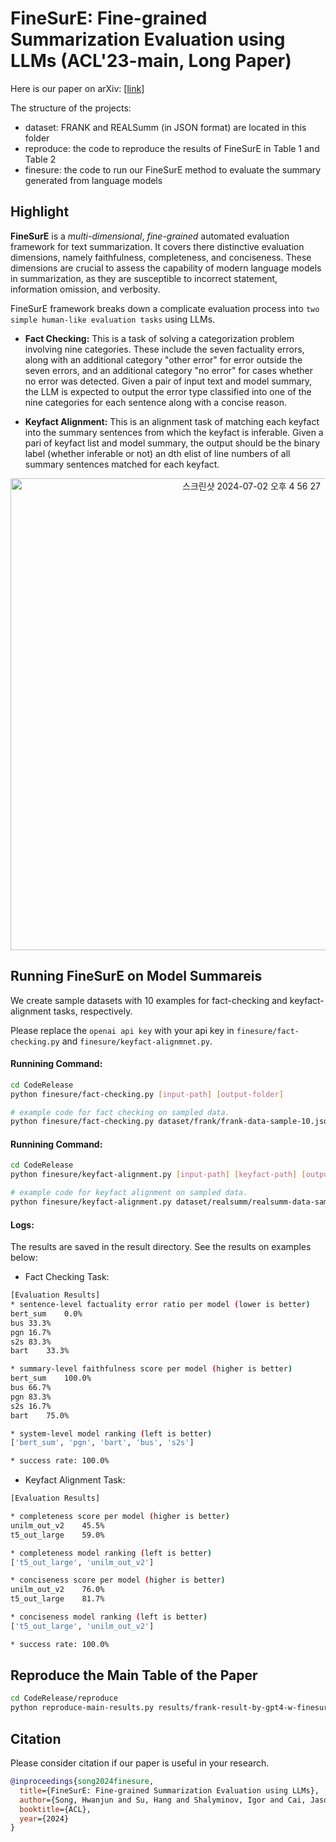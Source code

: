 # FineSurE: Fine-grained Summarization Evaluation using LLMs (ACL'23-main, Long Paper)

Here is our paper on arXiv: [[link](https://arxiv.org/abs/2407.00908)]

The structure of the projects:
- dataset: FRANK and REALSumm (in JSON format) are located in this folder
- reproduce: the code to reproduce the results of FineSurE in Table 1 and Table 2 
- finesure: the code to run our FineSurE method to evaluate the summary generated from language models

## Highlight

**FineSurE** is a *multi-dimensional*, *fine-grained* automated evaluation framework for text summarization. It covers there distinctive evaluation dimensions, namely faithfulness, completeness, and conciseness. These dimensions are crucial to assess the capability of modern language models in summarization, as they are susceptible to incorrect statement, information omission, and verbosity.

FineSurE framework breaks down a complicate evaluation process into ```two simple human-like evaluation tasks``` using LLMs. 

- **Fact Checking:** This is a task of solving a categorization problem involving nine categories. These include the seven factuality errors, along with an additional category "other error" for error outside the seven errors, and an additional category "no error" for cases whether no error was detected. Given a pair of input text and model summary, the LLM is expected to output the error type classified into one of the nine categories for each sentence along with a concise reason.
  
- **Keyfact Alignment:** This is an alignment task of matching each keyfact into the summary sentences from which the keyfact is inferable. Given a pari of keyfact list and model summary, the output should be the binary label (whether inferable or not) an dth elist of line numbers of all summary sentences matched for each keyfact.

<p align="center">
<img width="755" alt="스크린샷 2024-07-02 오후 4 56 27" src="https://github.com/DISL-Lab/FineSurE-ACL24/assets/10972556/e5c733b7-d863-4e39-92ac-98f63e8bbee5">
</p>

## Running FineSurE on Model Summareis

We create sample datasets with 10 examples for fact-checking and keyfact-alignment tasks, respectively.

Please replace the ```openai api key``` with your api key in ```finesure/fact-checking.py``` and ```finesure/keyfact-alignmnet.py```.

#### Runnining Command:
```bash
cd CodeRelease
python finesure/fact-checking.py [input-path] [output-folder]

# example code for fact checking on sampled data.
python finesure/fact-checking.py dataset/frank/frank-data-sample-10.json result/fact-checking
```

#### Runnining Command:
```bash
cd CodeRelease
python finesure/keyfact-alignment.py [input-path] [keyfact-path] [output-folder]

# example code for keyfact alignment on sampled data.
python finesure/keyfact-alignment.py dataset/realsumm/realsumm-data-sample-10.json dataset/realsumm/human-keyfact-list.json result/keyfact-alignment
```

#### Logs:

The results are saved in the result directory. See the results on examples below:

* Fact Checking Task:
```bash 
[Evaluation Results]
* sentence-level factuality error ratio per model (lower is better)
bert_sum	0.0%
bus	33.3%
pgn	16.7%
s2s	83.3%
bart	33.3%

* summary-level faithfulness score per model (higher is better)
bert_sum	100.0%
bus	66.7%
pgn	83.3%
s2s	16.7%
bart	75.0%

* system-level model ranking (left is better)
['bert_sum', 'pgn', 'bart', 'bus', 's2s']

* success rate: 100.0%
```

* Keyfact Alignment Task:
```bash 
[Evaluation Results]

* completeness score per model (higher is better)
unilm_out_v2	45.5%
t5_out_large	59.0%

* completeness model ranking (left is better)
['t5_out_large', 'unilm_out_v2']

* conciseness score per model (higher is better)
unilm_out_v2	76.0%
t5_out_large	81.7%

* conciseness model ranking (left is better)
['t5_out_large', 'unilm_out_v2']

* success rate: 100.0%
```

## Reproduce the Main Table of the Paper

```bash
cd CodeRelease/reproduce
python reproduce-main-results.py results/frank-result-by-gpt4-w-finesure.json results/realsumm-result-by-gpt4-w-finesure.json
```


## Citation

Please consider citation if our paper is useful in your research.

```BibTeX
@inproceedings{song2024finesure,
  title={FineSurE: Fine-grained Summarization Evaluation using LLMs},
  author={Song, Hwanjun and Su, Hang and Shalyminov, Igor and Cai, Jason and Mansour, Saab},
  booktitle={ACL},
  year={2024}
}
```
